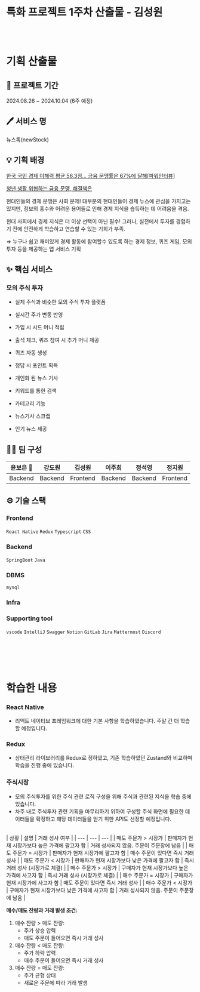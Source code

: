 # 특화 프로젝트 1주차 산출물 - 김성원

<br>
<br>

# 기획 산출물
## **📆 프로젝트 기간**

2024.08.26 ~ 2024.10.04 (6주 예정)

## **🖊 서비스 명**

뉴스톡(newStock)

## **💡 기획 배경**

[한국 국민 경제 이해력 평균 56.3점… 금융 문맹률은 67%에 달해[파워인터뷰]](https://www.munhwa.com/news/view.html?no=2023112201032005054001)

[청년 생활 위협하는 금융 문맹, 해결책은](https://www.kunews.ac.kr/news/articleView.html?idxno=41741)

현대인들의 경제 문맹은 사회 문제! 대부분의 현대인들이 경제 뉴스에 관심을 가지고는 있지만, 정보의 홍수와 어려운 용어들로 인해 경제 지식을 습득하는 데 어려움을 겪음.

현대 사회에서 경제 지식은 더 이상 선택이 아닌 필수! 그러나, 실전에서 투자를 경험하기 전에 안전하게 학습하고 연습할 수 있는 기회가 부족.

⇒  누구나 쉽고 재미있게 경제 활동에 참여할수 있도록 하는 경제 정보, 퀴즈 게임, 모의 투자 등을 제공하는 앱 서비스 기획

## **✨ 핵심 서비스**

### **모의 주식 투자**

- 실제 주식과 비슷한 모의 주식 투자 플랫폼
- 실시간 주가 변동 반영
- 가입 시 시드 머니 적립
- 출석 체크, 퀴즈 참여 시 추가 머니 제공

- 퀴즈 자동 생성
- 정답 시 포인트 획득

- 개인화 된 뉴스 기사
- 키워드를 통한 검색
- 카테고리 기능
- 뉴스기사 스크랩
- 인기 뉴스 제공

## **👯‍♂️ 팀 구성**

| **윤보은 👑** | **강도원** | **김성원** | **이주희** | **정석영** | **정지원** |
| --- | --- | --- | --- | --- | --- |
| Backend | Backend | Frontend | Backend | Backend | Frontend |

## ⚙ 기술 스택

### **Frontend**

`React Native` `Redux` `Typescript` `CSS`  

### **Backend**

`SpringBoot` `Java` 

### **DBMS**

`mysql` 

### **Infra**

### **Supporting tool**

`vscode` `IntelliJ` `Swagger` `Notion` `GitLab` `Jira` `Mattermost` `Discord`



<br>
<br>
<br>
<br>

# 학습한 내용

### React Native
- 리액트 네이티브 프레임워크에 대한 기본 사항을 학습하였습니다. 주말 간 더 학습할 예정입니다.

### Redux
- 상태관리 라이브러리를 Redux로 정하였고, 기존 학습하였던 Zustand와 비교하며 학습을 진행 중에 있습니다.

### 주식시장
- 모의 주식투자를 위한 주식 관련 로직 구성을 위해 주식과 관련된 지식을 학습 중에 있습니다.
- 차주 내로 주식투자 관련 기획을 마무리하기 위하여 구성할 주식 화면에 필요한 데이터들을 확정하고 해당 데이터들을 얻기 위한 API도 선정할 예정입니다.
<br>
| 상황 | 설명 | 거래 성사 여부 |
| --- | --- | --- |
| 매도 주문가 > 시장가 | 판매자가 현재 시장가보다 높은 가격에 팔고자 함 | 거래 성사되지 않음. 주문이 주문장에 남음 |
| 매도 주문가 = 시장가 | 판매자가 현재 시장가에 팔고자 함 | 매수 주문이 있다면 즉시 거래 성사 |
| 매도 주문가 < 시장가 | 판매자가 현재 시장가보다 낮은 가격에 팔고자 함 | 즉시 거래 성사 (시장가로 체결) |
| 매수 주문가 > 시장가 | 구매자가 현재 시장가보다 높은 가격에 사고자 함 | 즉시 거래 성사 (시장가로 체결) |
| 매수 주문가 = 시장가 | 구매자가 현재 시장가에 사고자 함 | 매도 주문이 있다면 즉시 거래 성사 |
| 매수 주문가 < 시장가 | 구매자가 현재 시장가보다 낮은 가격에 사고자 함 | 거래 성사되지 않음. 주문이 주문장에 남음 |

**매수/매도 잔량과 거래 발생 조건:**

1. 매수 잔량 > 매도 잔량:
    - 주가 상승 압력
    - 매도 주문이 들어오면 즉시 거래 성사
2. 매수 잔량 < 매도 잔량:
    - 주가 하락 압력
    - 매수 주문이 들어오면 즉시 거래 성사
3. 매수 잔량 = 매도 잔량:
    - 주가 균형 상태
    - 새로운 주문에 따라 거래 발생
